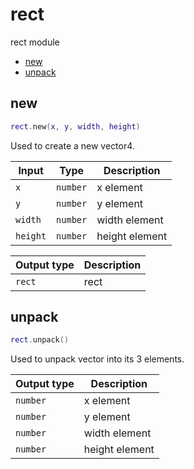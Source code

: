 # rect

rect module

- [new](#new)
- [unpack](#unpack)

## new

```lua
rect.new(x, y, width, height)
```

Used to create a new vector4.

| Input | Type | Description |
| --- | --- | --- |
| `x` | `number` | x element |
| `y` | `number` | y element |
| `width` | `number` | width element |
| `height` | `number` | height element |

| Output type | Description |
| --- | --- |
| `rect` | rect |

## unpack

```lua
rect.unpack()
```

Used to unpack vector into its 3 elements.

| Output type | Description |
| --- | --- |
| `number` | x element |
| `number` | y element |
| `number` | width element |
| `number` | height element |